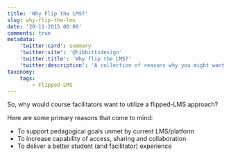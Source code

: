 ```yaml
---
title: 'Why Flip the LMS?'
slug: why-flip-the-lms
date: '20-11-2015 00:00'
comments: true
metadata:
    'twitter:card': summary
    'twitter:site': '@hibbittsdesign'
    'twitter:title': 'Why flip the LMS?'
    'twitter:description': 'A collection of reasons why you might want to flip the LMS'
taxonomy:
    tags:
        - Flipped-LMS
---
```


So, why would course facilitators want to utilize a flipped-LMS approach?  

Here are some primary reasons that come to mind:

* To support pedagogical goals unmet by current LMS/platform
* To increase capability of access, sharing and collaboration
* To deliver a better student (and facilitator) experience
